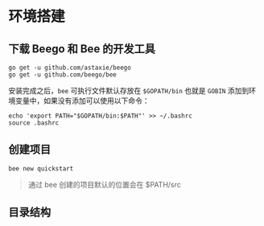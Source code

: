 

# 环境搭建
## 下载 Beego 和 Bee 的开发工具

```golang
go get -u github.com/astaxie/beego
go get -u github.com/beego/bee

```
安装完成之后，`bee` 可执行文件默认存放在 `$GOPATH/bin` 也就是 `GOBIN` 添加到环境变量中，如果没有添加可以使用以下命令：
```
echo 'export PATH="$GOPATH/bin:$PATH"' >> ~/.bashrc
source .bashrc
```
## 创建项目

```
bee new quickstart
```
> 通过 bee 创建的项目默认的位置会在 $PATH/src

## 目录结构
```

```
